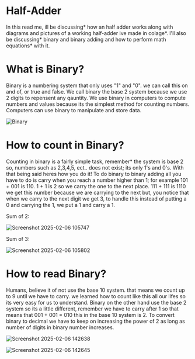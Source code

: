 # Half-Adder

In this read me, ill be discussing* how an half adder works along with diagrams and pictures of a working half-adder ive made in colage*. I'll also be discussing* binary and binary adding and how to perform math equations* with it.


# What is Binary?

  Binary is a numbering system that only uses "1" and "0". we can call this on and of, or true and false. We call binary the base 2 system because we use 2 digits to repensent any qauntity.
We use binary in computers to compute numbers and values because its the simplest method for counting numbers. Computers can use binary to manipulate and store data.

![Binary](https://github.com/user-attachments/assets/087c5d42-fbaf-46f2-9577-d392d229bddc)



# How to count in Binary?

  Counting in binary is a fairly simple task, remember* the system is base 2 so, numbers such as 2,3,4,5, ect.. does not exist; its only 1's and 0's. With that being said heres how you do it!
To do binary to binary adding all you have to do is carry when you reach a number higher than 1; for example 101 + 001 is 110. 1 + 1 is 2 so we carry the one to the next place. 111 + 111 is 1110 we get this number because we are carrying to the next but, you notice that when we carry to the next digit we get 3, to handle this instead of putting a 0 and carrying the 1, we put a 1 and carry a 1.

Sum of 2:

![Screenshot 2025-02-06 105747](https://github.com/user-attachments/assets/6678786c-4ce7-4440-a939-143b7ae59f89)

Sum of 3:

![Screenshot 2025-02-06 105802](https://github.com/user-attachments/assets/537a71b9-cdca-4483-88d4-86ab597f8f4f)



# How to read Binary?

  Humans, believe it of not use the base 10 system. that means we count up to 9 until we have to carry. we learned how to count like this all our lifes so its very easy for us to understand. Binary on the other  hand use the base 2 system so its a little different, remember we have to carry after 1 so that means that 001 + 001 = 010 this in the base 10 system is 2. To convert binary to decimal we have to keep on increasing the power of 2 as long as number of digits in binary number increases.

![Screenshot 2025-02-06 142638](https://github.com/user-attachments/assets/6c82adb1-2b16-4119-b06f-c169ac274c6e)

![Screenshot 2025-02-06 142645](https://github.com/user-attachments/assets/bcd36f54-08ab-47cf-ac85-b90fd77aa945)


